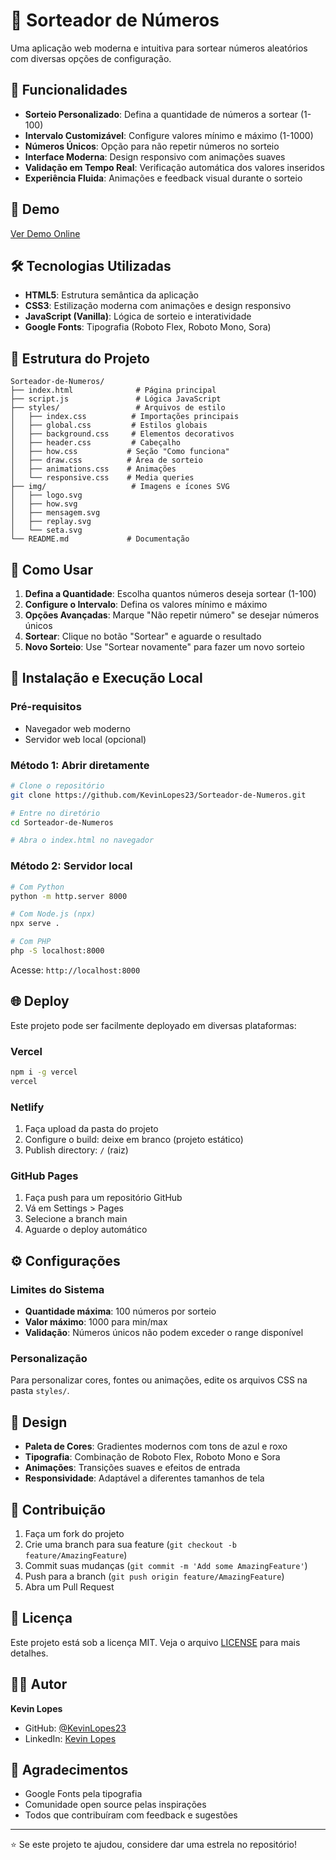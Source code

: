 # 🎲 Sorteador de Números

Uma aplicação web moderna e intuitiva para sortear números aleatórios com diversas opções de configuração.

## 🌟 Funcionalidades

- **Sorteio Personalizado**: Defina a quantidade de números a sortear (1-100)
- **Intervalo Customizável**: Configure valores mínimo e máximo (1-1000)
- **Números Únicos**: Opção para não repetir números no sorteio
- **Interface Moderna**: Design responsivo com animações suaves
- **Validação em Tempo Real**: Verificação automática dos valores inseridos
- **Experiência Fluida**: Animações e feedback visual durante o sorteio

## 🚀 Demo

[Ver Demo Online](https://number-sorter-app.vercel.app/) 

## 🛠️ Tecnologias Utilizadas

- **HTML5**: Estrutura semântica da aplicação
- **CSS3**: Estilização moderna com animações e design responsivo
- **JavaScript (Vanilla)**: Lógica de sorteio e interatividade
- **Google Fonts**: Tipografia (Roboto Flex, Roboto Mono, Sora)

## 📁 Estrutura do Projeto

```
Sorteador-de-Numeros/
├── index.html              # Página principal
├── script.js               # Lógica JavaScript
├── styles/                 # Arquivos de estilo
│   ├── index.css          # Importações principais
│   ├── global.css         # Estilos globais
│   ├── background.css     # Elementos decorativos
│   ├── header.css         # Cabeçalho
│   ├── how.css           # Seção "Como funciona"
│   ├── draw.css          # Área de sorteio
│   ├── animations.css    # Animações
│   └── responsive.css    # Media queries
├── img/                   # Imagens e ícones SVG
│   ├── logo.svg
│   ├── how.svg
│   ├── mensagem.svg
│   ├── replay.svg
│   └── seta.svg
└── README.md             # Documentação
```

## 🎯 Como Usar

1. **Defina a Quantidade**: Escolha quantos números deseja sortear (1-100)
2. **Configure o Intervalo**: Defina os valores mínimo e máximo
3. **Opções Avançadas**: Marque "Não repetir número" se desejar números únicos
4. **Sortear**: Clique no botão "Sortear" e aguarde o resultado
5. **Novo Sorteio**: Use "Sortear novamente" para fazer um novo sorteio

## 🔧 Instalação e Execução Local

### Pré-requisitos
- Navegador web moderno
- Servidor web local (opcional)

### Método 1: Abrir diretamente
```bash
# Clone o repositório
git clone https://github.com/KevinLopes23/Sorteador-de-Numeros.git

# Entre no diretório
cd Sorteador-de-Numeros

# Abra o index.html no navegador
```

### Método 2: Servidor local
```bash
# Com Python
python -m http.server 8000

# Com Node.js (npx)
npx serve .

# Com PHP
php -S localhost:8000
```

Acesse: `http://localhost:8000`

## 🌐 Deploy

Este projeto pode ser facilmente deployado em diversas plataformas:

### Vercel
```bash
npm i -g vercel
vercel
```

### Netlify
1. Faça upload da pasta do projeto
2. Configure o build: deixe em branco (projeto estático)
3. Publish directory: `/` (raiz)

### GitHub Pages
1. Faça push para um repositório GitHub
2. Vá em Settings > Pages
3. Selecione a branch main
4. Aguarde o deploy automático

## ⚙️ Configurações

### Limites do Sistema
- **Quantidade máxima**: 100 números por sorteio
- **Valor máximo**: 1000 para min/max
- **Validação**: Números únicos não podem exceder o range disponível

### Personalização
Para personalizar cores, fontes ou animações, edite os arquivos CSS na pasta `styles/`.

## 🎨 Design

- **Paleta de Cores**: Gradientes modernos com tons de azul e roxo
- **Tipografia**: Combinação de Roboto Flex, Roboto Mono e Sora
- **Animações**: Transições suaves e efeitos de entrada
- **Responsividade**: Adaptável a diferentes tamanhos de tela

## 🤝 Contribuição

1. Faça um fork do projeto
2. Crie uma branch para sua feature (`git checkout -b feature/AmazingFeature`)
3. Commit suas mudanças (`git commit -m 'Add some AmazingFeature'`)
4. Push para a branch (`git push origin feature/AmazingFeature`)
5. Abra um Pull Request

## 📝 Licença

Este projeto está sob a licença MIT. Veja o arquivo [LICENSE](LICENSE) para mais detalhes.

## 👨‍💻 Autor

**Kevin Lopes**
- GitHub: [@KevinLopes23](https://github.com/KevinLopes23)
- LinkedIn: [Kevin Lopes](https://www.linkedin.com/in/kevin-lopes-151797221/)

## 🙏 Agradecimentos

- Google Fonts pela tipografia
- Comunidade open source pelas inspirações
- Todos que contribuíram com feedback e sugestões

---

⭐ Se este projeto te ajudou, considere dar uma estrela no repositório!